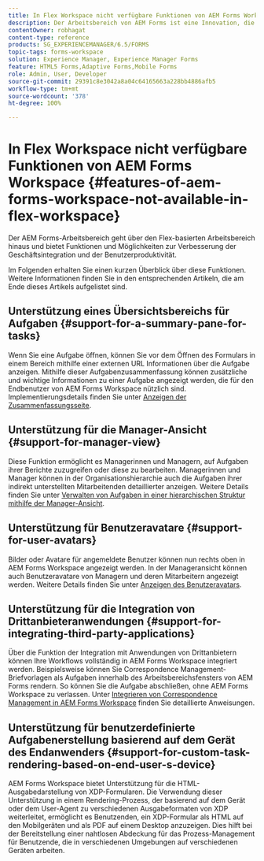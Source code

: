 ```yaml
---
title: In Flex Workspace nicht verfügbare Funktionen von AEM Forms Workspace
description: Der Arbeitsbereich von AEM Forms ist eine Innovation, die über den Flex-basierten Arbeitsbereich hinausgeht. Erfahren Sie mehr über die Unterschiede bei Merkmalen und Funktionen.
contentOwner: robhagat
content-type: reference
products: SG_EXPERIENCEMANAGER/6.5/FORMS
topic-tags: forms-workspace
solution: Experience Manager, Experience Manager Forms
feature: HTML5 Forms,Adaptive Forms,Mobile Forms
role: Admin, User, Developer
source-git-commit: 29391c8e3042a8a04c64165663a228bb4886afb5
workflow-type: tm+mt
source-wordcount: '378'
ht-degree: 100%

---
```


# In Flex Workspace nicht verfügbare Funktionen von AEM Forms Workspace {#features-of-aem-forms-workspace-not-available-in-flex-workspace}

Der AEM Forms-Arbeitsbereich geht über den Flex-basierten Arbeitsbereich hinaus und bietet Funktionen und Möglichkeiten zur Verbesserung der Geschäftsintegration und der Benutzerproduktivität.

Im Folgenden erhalten Sie einen kurzen Überblick über diese Funktionen. Weitere Informationen finden Sie in den entsprechenden Artikeln, die am Ende dieses Artikels aufgelistet sind.

## Unterstützung eines Übersichtsbereichs für Aufgaben {#support-for-a-summary-pane-for-tasks}

Wenn Sie eine Aufgabe öffnen, können Sie vor dem Öffnen des Formulars in einem Bereich mithilfe einer externen URL Informationen über die Aufgabe anzeigen. Mithilfe dieser Aufgabenzusammenfassung können zusätzliche und wichtige Informationen zu einer Aufgabe angezeigt werden, die für den Endbenutzer von AEM Forms Workspace nützlich sind. Implementierungsdetails finden Sie unter [Anzeigen der Zusammenfassungsseite](/help/forms/using/displaying-information-task-summary-pane.md).

## Unterstützung für die Manager-Ansicht {#support-for-manager-view}

Diese Funktion ermöglicht es Managerinnen und Managern, auf Aufgaben ihrer Berichte zuzugreifen oder diese zu bearbeiten. Managerinnen und Manager können in der Organisationshierarchie auch die Aufgaben ihrer indirekt unterstellten Mitarbeitenden detaillierter anzeigen. Weitere Details finden Sie unter [Verwalten von Aufgaben in einer hierarchischen Struktur mithilfe der Manager-Ansicht](/help/forms/using/tasks-organizational-hierarchy-using-manager.md).

## Unterstützung für Benutzeravatare {#support-for-user-avatars}

Bilder oder Avatare für angemeldete Benutzer können nun rechts oben in AEM Forms Workspace angezeigt werden. In der Manageransicht können auch Benutzeravatare von Managern und deren Mitarbeitern angezeigt werden. Weitere Details finden Sie unter [Anzeigen des Benutzeravatars](/help/forms/using/displaying-user-avatar.md).

## Unterstützung für die Integration von Drittanbieteranwendungen {#support-for-integrating-third-party-applications}

Über die Funktion der Integration mit Anwendungen von Drittanbietern können Ihre Workflows vollständig in AEM Forms Workspace integriert werden. Beispielsweise können Sie Correspondence Management-Briefvorlagen als Aufgaben innerhalb des Arbeitsbereichsfensters von AEM Forms rendern. So können Sie die Aufgabe abschließen, ohne AEM Forms Workspace zu verlassen. Unter [Integrieren von Correspondence Management in AEM Forms Workspace](/help/forms/using/integrating-correspondence-management-html-workspace.md) finden Sie detaillierte Anweisungen.

## Unterstützung für benutzerdefinierte Aufgabenerstellung basierend auf dem Gerät des Endanwenders {#support-for-custom-task-rendering-based-on-end-user-s-device}

AEM Forms Workspace bietet Unterstützung für die HTML-Ausgabedarstellung von XDP-Formularen. Die Verwendung dieser Unterstützung in einem Rendering-Prozess, der basierend auf dem Gerät oder dem User-Agent zu verschiedenen Ausgabeformaten von XDP weiterleitet, ermöglicht es Benutzenden, ein XDP-Formular als HTML auf den Mobilgeräten und als PDF auf einem Desktop anzuzeigen. Dies hilft bei der Bereitstellung einer nahtlosen Abdeckung für das Prozess-Management für Benutzende, die in verschiedenen Umgebungen auf verschiedenen Geräten arbeiten.
